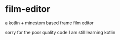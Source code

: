# film-editor

a kotlin + minestom based frame film editor

sorry for the poor quality code I am still learning kotlin